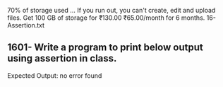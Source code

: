 70% of storage used … If you run out, you can't create, edit and upload files. Get 100 GB of storage for ₹130.00 ₹65.00/month for 6 months.
16-Assertion.txt
## 1601- Write a program to print below output using assertion in class.

Expected Output:
no error found
